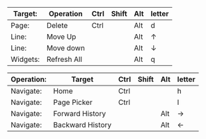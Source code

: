 
| Target: | Operation | Ctrl | Shift | Alt | letter |
|----------|----------|------|-------|-----|--------|
| Page: | Delete | Ctrl | | Alt | d |
| Line: | Move Up | | | Alt | ↑ |
| Line: | Move down | | | Alt | ↓ |
| Widgets: | Refresh All | | | Alt | q |

| Operation: | Target | Ctrl | Shift | Alt | letter |
|----------|----------|------|-------|-----|--------|
| Navigate: | Home | Ctrl | | | h |
| Navigate: | Page Picker | Ctrl | | | l |
| Navigate: | Forward History | | | Alt | → |
| Navigate: | Backward History | | | Alt | ← |


